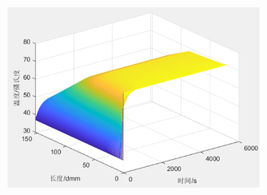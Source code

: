 ![problem1](https://github.com/Shuilin123/Mathematical-modeling-problems-and-algorithms/blob/master/MCM/2018/A/problem1.png)
